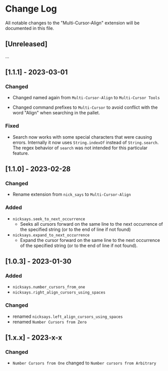 # Change Log

All notable changes to the "Multi-Cursor-Align" extension will be documented in
this file.

## [Unreleased]

...

## [1.1.1] - 2023-03-01

### Changed

- Changed named again from `Multi-Cursor-Align` to `Multi-Cursor Tools`

- Changed command prefixes to `Multi-Cursor` to avoid conflict with the word
  "Align" when searching in the pallet.

### Fixed

- Search now works with some special characters that were causing errors.
  Internally it now uses `String.indexOf` instead of `String.search`. The regex
  behavior of `search` was not intended for this particular feature.

## [1.1.0] - 2023-02-28

### Changed

- Rename extension from `nick_says` to `Multi-Cursor-Align`

### Added

- `nicksays.seek_to_next_occurrence`
  - Seeks all cursors forward on the same line to the next occurrence of the
    specified string (or to the end of line if not found)
- `nicksays.expand_to_next_occurrence`
  - Expand the cursor forward on the same line to the next occurrence of the
    specified string (or to the end of line if not found).

## [1.0.3] - 2023-01-30

### Added

- `nicksays.number_cursors_from_one`
- `nicksays.right_align_cursors_using_spaces`

### Changed

- renamed `nicksays.left_align_cursors_using_spaces`
- renamed `Number Cursors from Zero`

## [1.x.x] - 2023-x-x

### Changed

- `Number Cursors from One` changed to `Number cursors from Arbitrary`